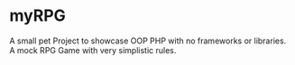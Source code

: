 # myRPG
A small pet Project to showcase OOP PHP with no frameworks or libraries. A mock RPG Game with very simplistic rules.
